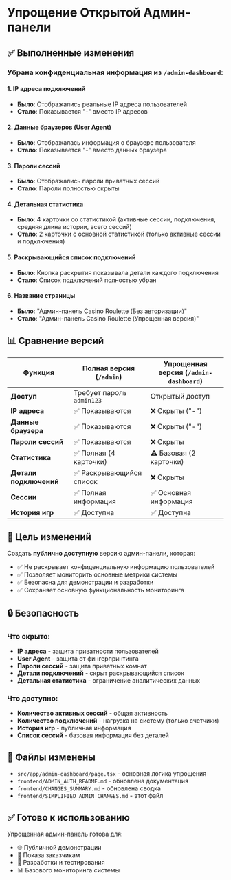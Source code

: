 # Упрощение Открытой Админ-панели

## ✅ Выполненные изменения

### Убрана конфиденциальная информация из `/admin-dashboard`:

#### 1. **IP адреса подключений**

- **Было**: Отображались реальные IP адреса пользователей
- **Стало**: Показывается "-" вместо IP адресов

#### 2. **Данные браузеров (User Agent)**

- **Было**: Отображалась информация о браузере пользователя
- **Стало**: Показывается "-" вместо данных браузера

#### 3. **Пароли сессий**

- **Было**: Отображались пароли приватных сессий
- **Стало**: Пароли полностью скрыты

#### 4. **Детальная статистика**

- **Было**: 4 карточки со статистикой (активные сессии, подключения, средняя длина истории, всего сессий)
- **Стало**: 2 карточки с основной статистикой (только активные сессии и подключения)

#### 5. **Раскрывающийся список подключений**

- **Было**: Кнопка раскрытия показывала детали каждого подключения
- **Стало**: Список подключений полностью убран

#### 6. **Название страницы**

- **Было**: "Админ-панель Casino Roulette (Без авторизации)"
- **Стало**: "Админ-панель Casino Roulette (Упрощенная версия)"

## 📊 Сравнение версий

| Функция                | Полная версия (`/admin`)  | Упрощенная версия (`/admin-dashboard`) |
|------------------------|---------------------------|----------------------------------------|
| **Доступ**             | Требует пароль `admin123` | Открытый доступ                        |
| **IP адреса**          | ✅ Показываются            | ❌ Скрыты ("-")                         |
| **Данные браузера**    | ✅ Показываются            | ❌ Скрыты ("-")                         |
| **Пароли сессий**      | ✅ Показываются            | ❌ Скрыты                               |
| **Статистика**         | ✅ Полная (4 карточки)     | ⚠️ Базовая (2 карточки)                |
| **Детали подключений** | ✅ Раскрывающийся список   | ❌ Скрыты                               |
| **Сессии**             | ✅ Полная информация       | ✅ Основная информация                  |
| **История игр**        | ✅ Доступна                | ✅ Доступна                             |

## 🎯 Цель изменений

Создать **публично доступную** версию админ-панели, которая:

- ✅ Не раскрывает конфиденциальную информацию пользователей
- ✅ Позволяет мониторить основные метрики системы
- ✅ Безопасна для демонстрации и разработки
- ✅ Сохраняет основную функциональность мониторинга

## 🔒 Безопасность

### Что скрыто:

- **IP адреса** - защита приватности пользователей
- **User Agent** - защита от фингерпринтинга
- **Пароли сессий** - защита приватных комнат
- **Детали подключений** - скрыт раскрывающийся список
- **Детальная статистика** - ограничение аналитических данных

### Что доступно:

- **Количество активных сессий** - общая активность
- **Количество подключений** - нагрузка на систему (только счетчики)
- **История игр** - публичная информация
- **Список сессий** - базовая информация без деталей

## 📝 Файлы изменены

- `src/app/admin-dashboard/page.tsx` - основная логика упрощения
- `frontend/ADMIN_AUTH_README.md` - обновлена документация
- `frontend/CHANGES_SUMMARY.md` - обновлена сводка
- `frontend/SIMPLIFIED_ADMIN_CHANGES.md` - этот файл

## ✅ Готово к использованию

Упрощенная админ-панель готова для:

- 🌐 Публичной демонстрации
- 👥 Показа заказчикам
- 🔧 Разработки и тестирования
- 📊 Базового мониторинга системы 
